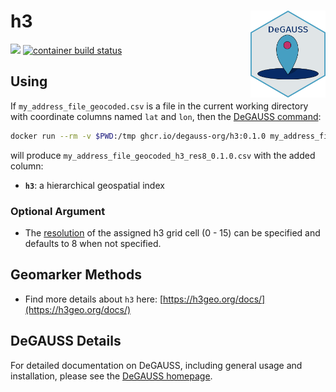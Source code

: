 # h3 <a href='https://degauss.org'><img src='https://github.com/degauss-org/degauss_hex_logo/raw/main/PNG/degauss_hex.png' align='right' height='138.5' /></a>

[![](https://img.shields.io/github/v/release/degauss-org/h3?color=469FC2&label=version&sort=semver)](https://github.com/degauss-org/h3/releases)
[![container build status](https://github.com/degauss-org/h3/workflows/build-deploy-release/badge.svg)](https://github.com/degauss-org/h3/actions/workflows/build-deploy-release.yaml)

## Using

If `my_address_file_geocoded.csv` is a file in the current working directory with coordinate columns named `lat` and `lon`, then the [DeGAUSS command](https://degauss.org/using_degauss.html#DeGAUSS_Commands):

```sh
docker run --rm -v $PWD:/tmp ghcr.io/degauss-org/h3:0.1.0 my_address_file_geocoded.csv
```

will produce `my_address_file_geocoded_h3_res8_0.1.0.csv` with the added column:

- **`h3`**: a hierarchical geospatial index

### Optional Argument

- The [resolution](https://h3geo.org/docs/core-library/restable) of the assigned h3 grid cell (0 - 15) can be specified and defaults to 8 when not specified.

## Geomarker Methods

- Find more details about `h3` here: [https://h3geo.org/docs/](https://h3geo.org/docs/)

## DeGAUSS Details

For detailed documentation on DeGAUSS, including general usage and installation, please see the [DeGAUSS homepage](https://degauss.org).

